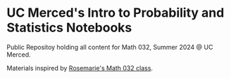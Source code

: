 # UC Merced's Intro to Probability and Statistics Notebooks


Public Repositoy holding all content for Math 032, Summer 2024 @ UC Merced.


Materials inspired by [Rosemarie's Math 032 class](https://github.com/rosemariebongers/UCM-Jupyter).

